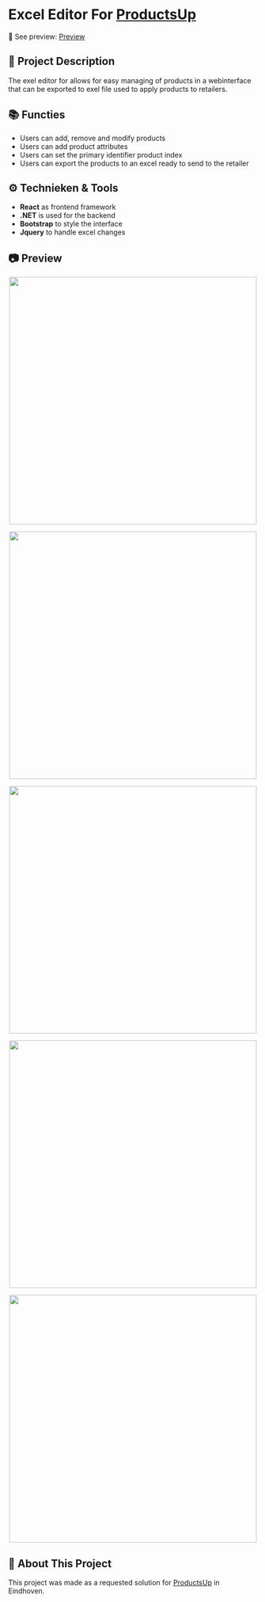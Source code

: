 # Excel Editor For [ProductsUp](https://www.productsup.com/)
:link: See preview: [Preview](#camera-preview)

## :brain: Project Description
The exel editor for allows for easy managing of products in a webinterface that can be exported to exel file used to apply products to retailers.

## :books: Functies
- Users can add, remove and modify products
- Users can add product attributes
- Users can set the primary identifier product index
- Users can export the products to an excel ready to send to the retailer

## :gear: Technieken & Tools
- **React** as frontend framework
- **.NET** is used for the backend
- **Bootstrap** to style the interface
- **Jquery** to handle excel changes

## :camera: Preview
<p align="center">
  <img width="500" src="https://github.com/user-attachments/assets/756789f1-078b-460d-b3bc-d264109d8466">
</p>
<p align="center">
  <img width="500" src="https://github.com/user-attachments/assets/a194ac82-e760-4e39-a905-c685892326c1">
</p>
<p align="center">
  <img width="500" src="https://github.com/user-attachments/assets/c2b70273-e02b-4dc3-b361-3d868df4997c">
</p>
<p align="center">
  <img width="500" src="https://github.com/user-attachments/assets/3b8c908d-efba-4c12-9272-97a5f3299af6">
</p>
<p align="center">
  <img width="500" src="https://github.com/user-attachments/assets/8e452848-06f8-4e85-9f9c-80ffe81a432d">
</p>

## :star2: About This Project
This project was made as a requested solution for [ProductsUp](https://www.productsup.com/) in Eindhoven.
